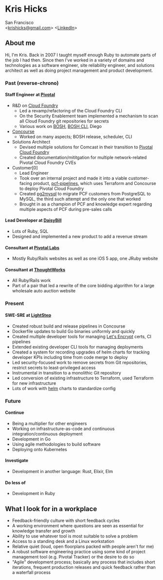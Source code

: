 Kris Hicks  
===
San Francisco  
<[krishicks@gmail.com](mailto:krishicks@gmail.com)>
<[LinkedIn](https://www.linkedin.com/in/kris-hicks-a6123a161/)>

## About me

Hi, I'm Kris. Back in 2007 I taught myself enough Ruby to automate parts of the job I had then. Since then I've worked in a variety of domains and technologies as a software engineer, site reliability engineer, and solutions architect as well as doing project management and product development.

### Past (reverse-chrono)

#### Staff Engineer at [Pivotal](https://pivotal.io/)
  * R&D on [Cloud Foundry](https://www.cloudfoundry.org)
    * Led a revamp/refactoring of the Cloud Foundry CLI
    * On the Security Enablement team implemented a mechanism to scan all Cloud Foundry git repositories for secrets
    * Various work on [BOSH](https://github.com/cloudfoundry/bosh), [BOSH CLI](https://github.com/cloudfoundry/bosh-cli), Diego
  * [Concourse](https://concourse-ci.org)
    * Worked on many aspects; BOSH release, scheduler, CLI
  * Solutions Architect
    * Devised multiple solutions for Comcast in their transition to [Pivotal Cloud Foundry](https://pivotal.io/platform)
    * Created documentation/mititgation for multiple network-related Pivotal Cloud Foundry CVEs
  * Customer[0]
    * Lead Engineer
    * Took over an internal project and made it into a viable customer-facing product, [pcf-pipelines](https://github.com/pivotal-cf/pcf-pipelines), which uses Terraform and Concourse to deploy Pivotal Cloud Foundry
    * Created [pg2mysql](https://github.com/pivotal-cf/pg2mysql) to migrate PCF customers from PostgreSQL to MySQL, the third such attempt and the only one that worked
    * Brought in as a champion of PCF and knowledge expert regarding multiple aspects of PCF during pre-sales calls

#### Lead Developer at [DaisyBill](https://www.daisybill.com)
  * Lots of Ruby, SQL
  * Designed and implemented a new product to add a revenue stream

#### Consultant at [Pivotal Labs](https://pivotal.io/labs)
  * Mostly Ruby/Rails websites as well as one iOS 5 app, one JRuby website

#### Consultant at [ThoughtWorks](https://www.thoughtworks.com/)
  * All Ruby/Rails work
  * Part of a pair that led a rewrite of the core bidding algorithm for a large wholesale auto auction website

### Present

#### SWE-SRE at [LightStep](https://www.lightstep.com)

* Created robust build and release pipelines in Concourse
* Dockerfile updates to build Go binaries uniformly and quickly
* Created multiple developer tools for managing [Let's Encrypt](https://letsencrypt.org) certs, CI pipelines
* Extended existing developer CLI tools for managing deployments
* Created a system for recording upgrades of helm charts for tracking developer KPIs including time from code merge to deploy
* Led security-focused work to remove secrets from Git repositories, restrict secrets to least-privileged access
* Instrumental in transition to a monolithic Git repository
* Led conversion of existing infrastructure to Terraform, used Terraform for new infrastructure
* Lots of work with [helm](https://helm.sh) charts to standardize config

### Future

#### Continue

* Being a multiplier for other engineers
* Working on infrastructure-as-code and continuous integration/continuous deployment
* Development in Go
* Using agile methodologies to build software
* Deploying onto Kubernetes

#### Investigate

* Development in another language: Rust, Elixir, Elm

#### Do less of

* Development in Ruby

## What I look for in a workplace

* Feedback-friendly culture with short feedback cycles
* A working environment where questions are seen as essential for knowledge transfer and growth
* Ability to use whatever tool is most suitable to solve a problem
* Access to a standing desk and a Linux workstation
* Relative quiet (loud, open floorplans packed with people aren't for me)
* A robust software engineering practice using some kind of project management tool (e.g. Pivotal Tracker) or the desire to do so
* "Agile" development process; basically any process that includes short iterations, frequent production releases and quick feedback rather than a waterfall process
